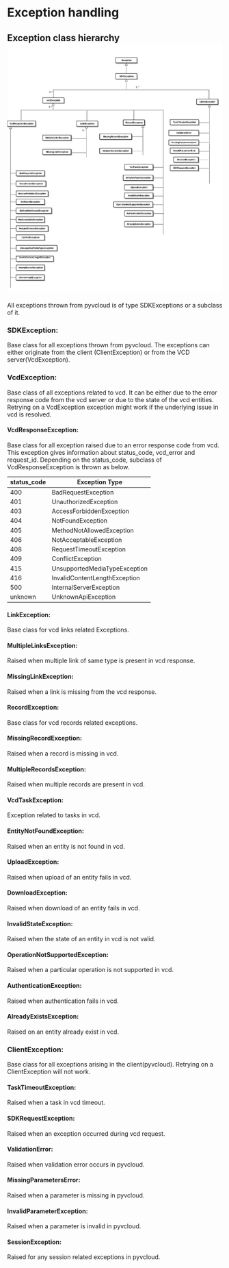 Exception handling
==================

## Exception class hierarchy![Exception Class Hierarchy.jpg](Exception%20Class%20Hierarchy.jpg)

All exceptions thrown from pyvcloud is of type SDKExceptions or a subclass of it. 

### SDKException: ###
   Base class for all exceptions thrown from pyvcloud. The exceptions can either originate from the client (ClientException) or from the VCD server(VcdException). 
   
### VcdException: ###
   Base class of all exceptions related to vcd. It can be either due to the error response code from the vcd server or due to the state of the vcd entities. Retrying on a VcdException exception might work if the underlying issue in vcd is resolved.


#### VcdResponseException: ####
   Base class for all exception raised due to an error response code from vcd. This exception gives information about status_code, vcd_error and request_id. Depending on the status_code, subclass of VcdResponseException is thrown as below.
   
| status_code   | Exception Type                |
| ------------- | ------------------------------|
| 400           | BadRequestException           |
| 401           | UnauthorizedException           |
| 403           | AccessForbiddenException           |
| 404           | NotFoundException           |
| 405           | MethodNotAllowedException           |
| 406           | NotAcceptableException           |
| 408           | RequestTimeoutException           |
| 409           | ConflictException           |
| 415           | UnsupportedMediaTypeException           |
| 416           | InvalidContentLengthException           |
| 500           | InternalServerException           |
| unknown       | UnknownApiException           |
 
 
#### LinkException: ####
   Base class for vcd links related Exceptions.

#### MultipleLinksException: ####
   Raised when multiple link of same type is present in vcd response.

#### MissingLinkException: ####
   Raised when a link is missing from the vcd response.

#### RecordException: ####
   Base class for vcd records related exceptions.

#### MissingRecordException: ####
   Raised when a record is missing in vcd.

#### MultipleRecordsException: ####
   Raised when multiple records are present in vcd.

#### VcdTaskException: ####
   Exception related to tasks in vcd.

#### EntityNotFoundException: ####
   Raised when an entity is not found in vcd.

#### UploadException: ####
   Raised when upload of an entity fails in vcd.

#### DownloadException: ####
   Raised when download of an entity fails in vcd.

#### InvalidStateException: ####
   Raised when the state of an entity in vcd is not valid.

#### OperationNotSupportedException: ####
   Raised when a particular operation is not supported in vcd.

#### AuthenticationException: ####
   Raised when authentication fails in vcd.  

#### AlreadyExistsException: ####
   Raised on an entity already exist in vcd.


### ClientException: ###
   Base class for all exceptions arising in the client(pyvcloud). Retrying on a ClientException will not work.
   
#### TaskTimeoutException: ####
   Raised when a task in vcd timeout.

#### SDKRequestException:  ####
   Raised when an exception occurred during vcd request.

#### ValidationError:    ####
   Raised when validation error occurs in pyvcloud.

#### MissingParametersError:  ####
   Raised when a parameter is missing in pyvcloud.

#### InvalidParameterException:  ####
   Raised when a parameter is invalid in pyvcloud.

#### SessionException:  ####
   Raised for any session related exceptions in pyvcloud.


   
